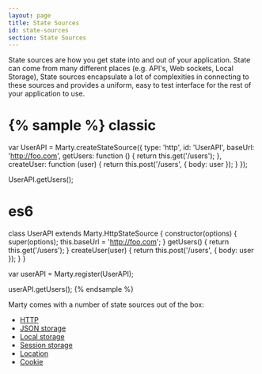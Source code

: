 ```yaml
---
layout: page
title: State Sources
id: state-sources
section: State Sources
---
```


State sources are how you get state into and out of your application. State can come from many different places (e.g. API's, Web sockets, Local Storage), State sources encapsulate a lot of complexities in connecting to these sources and provides a uniform, easy to test interface for the rest of your application to use.

{% sample %}
classic
=======
var UserAPI = Marty.createStateSource({
  type: 'http',
  id: 'UserAPI',
  baseUrl: 'http://foo.com',
  getUsers: function () {
    return this.get('/users');
  },
  createUser: function (user) {
    return this.post('/users', { body: user });
  }
});

UserAPI.getUsers();

es6
===
class UserAPI extends Marty.HttpStateSource {
  constructor(options) {
    super(options);
    this.baseUrl = 'http://foo.com';
  }
  getUsers() {
    return this.get('/users');
  }
  createUser(user) {
    return this.post('/users', { body: user });
  }
}

var userAPI = Marty.register(UserAPI);

userAPI.getUsers();
{% endsample %}

Marty comes with a number of state sources out of the box:

* [HTTP](/api/state-sources/http.html)
* [JSON storage](/api/state-sources/json-storage.html)
* [Local storage](/api/state-sources/local-storage.html)
* [Session storage](/api/state-sources/session-storage.html)
* [Location](/api/state-sources/location.html)
* [Cookie](/api/state-sources/cookie.html)
